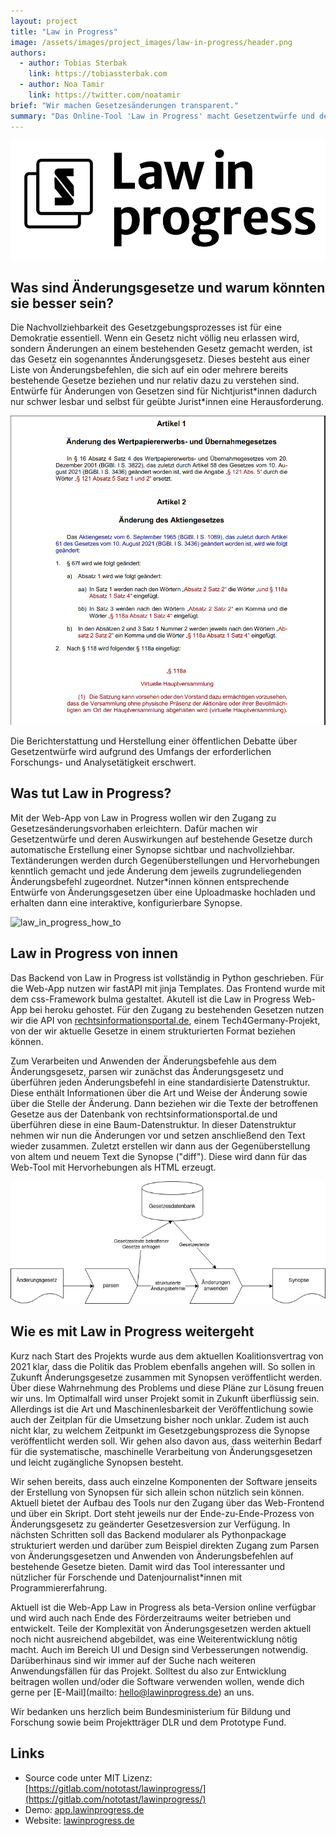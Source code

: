 ```yaml
---
layout: project
title: "Law in Progress"
image: /assets/images/project_images/law-in-progress/header.png
authors:
  - author: Tobias Sterbak
    link: https://tobiassterbak.com
  - author: Noa Tamir
    link: https://twitter.com/noatamir
brief: "Wir machen Gesetzesänderungen transparent."
summary: "Das Online-Tool 'Law in Progress' macht Gesetzentwürfe und deren Konsequenzen für bestehende Gesetze durch automatische Erstellung einer Synopse sichtbar und nachvollziehbar."
---
```


![lip_logo_1](/assets/images/project_images/law-in-progress/lip_logo_1.png)

## Was sind Änderungsgesetze und warum könnten sie besser sein?

Die Nachvollziehbarkeit des Gesetzgebungsprozesses ist für eine Demokratie essentiell.  Wenn ein Gesetz nicht völlig neu erlassen wird, sondern Änderungen an einem bestehenden Gesetz gemacht werden, ist das Gesetz ein sogenanntes Änderungsgesetz. Dieses besteht aus einer Liste von Änderungsbefehlen, die sich auf ein oder mehrere bereits bestehende Gesetze beziehen und nur relativ dazu zu verstehen sind. Entwürfe für Änderungen von Gesetzen sind für Nichtjurist\*innen dadurch nur schwer lesbar und selbst für geübte Jurist\*innen eine Herausforderung.

![screenshot_aenderungsgesetz](/assets/images/project_images/law-in-progress/screenshot_aenderungsgesetz.png)

Die Berichterstattung und Herstellung einer öffentlichen Debatte über Gesetzentwürfe wird aufgrund des Umfangs der erforderlichen Forschungs- und Analysetätigkeit erschwert.

## Was tut Law in Progress?

Mit der Web-App von Law in Progress wollen wir den Zugang zu Gesetzesänderungsvorhaben erleichtern. Dafür machen wir Gesetzentwürfe und deren Auswirkungen auf bestehende Gesetze durch automatische Erstellung einer Synopse sichtbar und nachvollziehbar. Textänderungen werden durch Gegenüberstellungen und Hervorhebungen kenntlich gemacht und jede Änderung dem jeweils zugrundeliegenden Änderungsbefehl zugeordnet. Nutzer\*innen können entsprechende Entwürfe von Änderungsgesetzen über eine Uploadmaske hochladen und erhalten dann eine interaktive, konfigurierbare Synopse.

![law_in_progress_how_to](/assets/images/project_images/law-in-progress/law_in_progress_how_to.gif)

## Law in Progress von innen

Das Backend von Law in Progress ist vollständig in Python geschrieben. Für die Web-App nutzen wir fastAPI mit jinja Templates. Das Frontend wurde mit dem css-Framework bulma gestaltet. Akutell ist die Law in Progress Web-App bei heroku gehostet. Für den Zugang zu bestehenden Gesetzen nutzen wir die API von [rechtsinformationsportal.de](https://github.com/tech4germany/rechtsinfo_api), einem Tech4Germany-Projekt, von der wir aktuelle Gesetze in einem strukturierten Format beziehen können.

Zum Verarbeiten und Anwenden der Änderungsbefehle aus dem Änderungsgesetz, parsen wir zunächst das Änderungsgesetz und überführen jeden Änderungsbefehl in eine standardisierte Datenstruktur. Diese enthält Informationen über die Art und Weise der Änderung sowie über die Stelle der Änderung. Dann beziehen wir die Texte der betroffenen Gesetze aus der Datenbank von rechtsinformationsportal.de und überführen diese in eine Baum-Datenstruktur. In dieser Datenstruktur nehmen wir nun die Änderungen vor und setzen anschließend den Text wieder zusammen. Zuletzt erstellen wir dann aus der Gegenüberstellung von altem und neuem Text die Synopse ("diff"). Diese wird dann für das Web-Tool mit Hervorhebungen als HTML erzeugt.

![law-in-progress-flowchart](/assets/images/project_images/law-in-progress/law-in-progress-flowchart.png)

## Wie es mit Law in Progress weitergeht

Kurz nach Start des Projekts wurde aus dem aktuellen Koalitionsvertrag von 2021 klar, dass die Politik das Problem ebenfalls angehen will. So sollen in Zukunft Änderungsgesetze zusammen mit Synopsen veröffentlicht werden. Über diese Wahrnehmung des Problems und diese Pläne zur Lösung freuen wir uns. Im Optimalfall wird unser Projekt somit in Zukunft überflüssig sein. Allerdings ist die Art und Maschinenlesbarkeit der Veröffentlichung sowie auch der Zeitplan für die Umsetzung bisher noch unklar. Zudem ist auch nicht klar, zu welchem Zeitpunkt im Gesetzgebungsprozess die Synopse veröffentlicht werden soll. Wir gehen also davon aus, dass weiterhin Bedarf für die systematische, maschinelle Verarbeitung von Änderungsgesetzen und leicht zugängliche Synopsen besteht.

Wir sehen bereits, dass auch einzelne Komponenten der Software jenseits der Erstellung von Synopsen für sich allein schon nützlich sein können. Aktuell bietet der Aufbau des Tools nur den Zugang über das Web-Frontend und über ein Skript. Dort steht jeweils nur der Ende-zu-Ende-Prozess von Änderungsgesetz zu geänderter Gesetzesversion zur Verfügung. In nächsten Schritten soll das Backend modularer als Pythonpackage strukturiert werden und darüber zum Beispiel direkten Zugang zum Parsen von Änderungsgesetzen und Anwenden von Änderungsbefehlen auf bestehende Gesetze bieten. Damit wird das Tool interessanter und nützlicher für Forschende und Datenjournalist\*innen mit Programmiererfahrung.

Aktuell ist die Web-App Law in Progress als beta-Version online verfügbar und wird auch nach Ende des Förderzeitraums weiter betrieben und entwickelt. Teile der Komplexität von Änderungsgesetzen werden aktuell noch nicht ausreichend abgebildet, was eine Weiterentwicklung nötig macht. Auch im Bereich UI und Design sind Verbesserungen notwendig. Darüberhinaus sind wir immer auf der Suche nach weiteren Anwendungsfällen für das Projekt. Solltest du also zur Entwicklung beitragen wollen und/oder die Software verwenden wollen, wende dich gerne per [E-Mail](mailto: hello@lawinprogress.de) an uns.

Wir bedanken uns herzlich beim Bundesministerium für Bildung und Forschung sowie beim Projektträger DLR und dem Prototype Fund.

## Links

- Source code unter MIT Lizenz: [https://gitlab.com/nototast/lawinprogress/](https://gitlab.com/nototast/lawinprogress/)
- Demo: [app.lawinprogress.de](http://app.lawinprogress.de)
- Website: [lawinprogress.de](https://lawinprogress.de)
